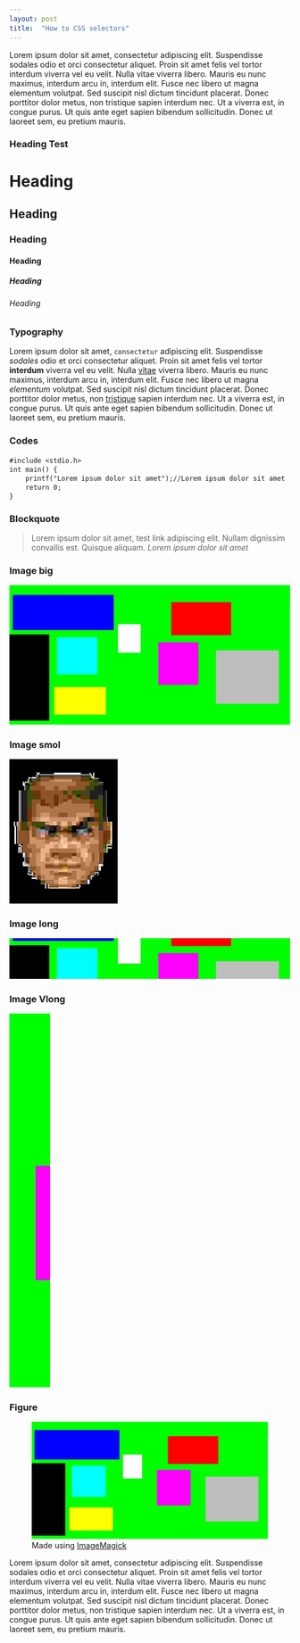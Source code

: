```yaml
---
layout: post
title:  "How to CSS selectors"
---
```

Lorem ipsum dolor sit amet, consectetur adipiscing elit. Suspendisse sodales odio et orci consectetur aliquet. Proin sit amet felis vel tortor interdum viverra vel eu velit. Nulla vitae viverra libero. Mauris eu nunc maximus, interdum arcu in, interdum elit. Fusce nec libero ut magna elementum volutpat. Sed suscipit nisl dictum tincidunt placerat. Donec porttitor dolor metus, non tristique sapien interdum nec. Ut a viverra est, in congue purus. Ut quis ante eget sapien bibendum sollicitudin. Donec ut laoreet sem, eu pretium mauris.

### Heading Test
# Heading
## Heading
### Heading
#### Heading
##### Heading
###### Heading

### Typography
Lorem ipsum dolor sit amet, `consectetur` adipiscing elit. Suspendisse *sodales* odio et orci consectetur aliquet. Proin sit amet felis vel tortor **interdum** viverra vel eu velit. Nulla <u>vitae</u> viverra libero. Mauris eu nunc maximus, interdum arcu in, interdum elit. Fusce nec libero ut magna <i>elementum</i> volutpat. Sed suscipit nisl dictum tincidunt placerat. Donec porttitor dolor metus, non [tristique](#dsadasdasads) sapien interdum nec. Ut a viverra est, in congue purus. Ut quis ante eget sapien bibendum sollicitudin. Donec ut laoreet sem, eu pretium mauris. 

### Codes
    #include <stdio.h>
    int main() {
        printf("Lorem ipsum dolor sit amet");//Lorem ipsum dolor sit amet
        return 0;
    }

### Blockquote
> Lorem ipsum dolor sit amet, test link adipiscing elit. Nullam dignissim convallis est. Quisque aliquam.
<cite>Lorem ipsum dolor sit amet</cite>

### Image big
![alt text](/assets/img/test.jpg)

### Image smol
![alt text](/assets/img/doomguy.jpeg)

### Image long
![alt text](/assets/img/long.jpg)

### Image Vlong 
![alt text](/assets/img/ylong.jpg)

### Figure
<figure>
    <img src="/assets/img/test.jpg" alt="alt text" />
    <figcaption>Made using <a href="https://www.imagemagick.org">ImageMagick</a></figcaption>
</figure>
Lorem ipsum dolor sit amet, consectetur adipiscing elit. Suspendisse sodales odio et orci consectetur aliquet. Proin sit amet felis vel tortor interdum viverra vel eu velit. Nulla vitae viverra libero. Mauris eu nunc maximus, interdum arcu in, interdum elit. Fusce nec libero ut magna elementum volutpat. Sed suscipit nisl dictum tincidunt placerat. Donec porttitor dolor metus, non tristique sapien interdum nec. Ut a viverra est, in congue purus. Ut quis ante eget sapien bibendum sollicitudin. Donec ut laoreet sem, eu pretium mauris.

